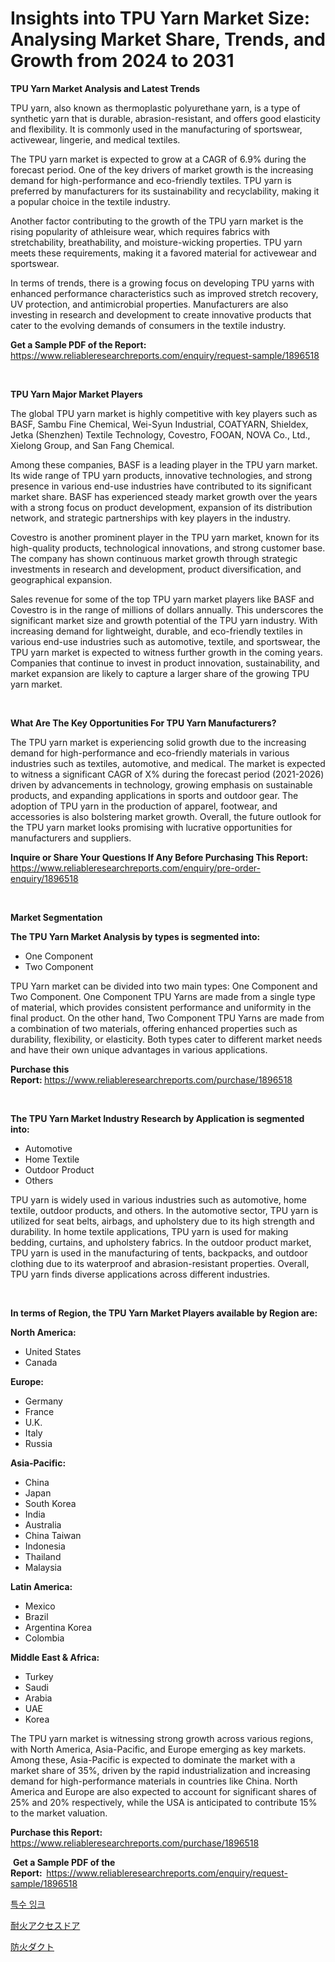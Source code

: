<p><h1>Insights into TPU Yarn Market Size: Analysing Market Share, Trends, and Growth from 2024 to 2031</h1></p><p><strong>TPU Yarn Market Analysis and Latest Trends</strong></p>
<p><p>TPU yarn, also known as thermoplastic polyurethane yarn, is a type of synthetic yarn that is durable, abrasion-resistant, and offers good elasticity and flexibility. It is commonly used in the manufacturing of sportswear, activewear, lingerie, and medical textiles.</p><p>The TPU yarn market is expected to grow at a CAGR of 6.9% during the forecast period. One of the key drivers of market growth is the increasing demand for high-performance and eco-friendly textiles. TPU yarn is preferred by manufacturers for its sustainability and recyclability, making it a popular choice in the textile industry.</p><p>Another factor contributing to the growth of the TPU yarn market is the rising popularity of athleisure wear, which requires fabrics with stretchability, breathability, and moisture-wicking properties. TPU yarn meets these requirements, making it a favored material for activewear and sportswear.</p><p>In terms of trends, there is a growing focus on developing TPU yarns with enhanced performance characteristics such as improved stretch recovery, UV protection, and antimicrobial properties. Manufacturers are also investing in research and development to create innovative products that cater to the evolving demands of consumers in the textile industry.</p></p>
<p><strong>Get a Sample PDF of the Report:&nbsp;</strong> <a href="https://www.reliableresearchreports.com/enquiry/request-sample/1896518">https://www.reliableresearchreports.com/enquiry/request-sample/1896518</a></p>
<p>&nbsp;</p>
<p><strong>TPU Yarn Major Market Players</strong></p>
<p><p>The global TPU yarn market is highly competitive with key players such as BASF, Sambu Fine Chemical, Wei-Syun Industrial, COATYARN, Shieldex, Jetka (Shenzhen) Textile Technology, Covestro, FOOAN, NOVA Co., Ltd., Xielong Group, and San Fang Chemical. </p><p>Among these companies, BASF is a leading player in the TPU yarn market. Its wide range of TPU yarn products, innovative technologies, and strong presence in various end-use industries have contributed to its significant market share. BASF has experienced steady market growth over the years with a strong focus on product development, expansion of its distribution network, and strategic partnerships with key players in the industry. </p><p>Covestro is another prominent player in the TPU yarn market, known for its high-quality products, technological innovations, and strong customer base. The company has shown continuous market growth through strategic investments in research and development, product diversification, and geographical expansion. </p><p>Sales revenue for some of the top TPU yarn market players like BASF and Covestro is in the range of millions of dollars annually. This underscores the significant market size and growth potential of the TPU yarn industry. With increasing demand for lightweight, durable, and eco-friendly textiles in various end-use industries such as automotive, textile, and sportswear, the TPU yarn market is expected to witness further growth in the coming years. Companies that continue to invest in product innovation, sustainability, and market expansion are likely to capture a larger share of the growing TPU yarn market.</p></p>
<p>&nbsp;</p>
<p><strong>What Are The Key Opportunities For TPU Yarn Manufacturers?</strong></p>
<p><p>The TPU yarn market is experiencing solid growth due to the increasing demand for high-performance and eco-friendly materials in various industries such as textiles, automotive, and medical. The market is expected to witness a significant CAGR of X% during the forecast period (2021-2026) driven by advancements in technology, growing emphasis on sustainable products, and expanding applications in sports and outdoor gear. The adoption of TPU yarn in the production of apparel, footwear, and accessories is also bolstering market growth. Overall, the future outlook for the TPU yarn market looks promising with lucrative opportunities for manufacturers and suppliers.</p></p>
<p><strong>Inquire or Share Your Questions If Any Before Purchasing This Report:</strong> <a href="https://www.reliableresearchreports.com/enquiry/pre-order-enquiry/1896518">https://www.reliableresearchreports.com/enquiry/pre-order-enquiry/1896518</a></p>
<p>&nbsp;</p>
<p><strong>Market Segmentation</strong></p>
<p><strong>The TPU Yarn Market Analysis by types is segmented into:</strong></p>
<p><ul><li>One Component</li><li>Two Component</li></ul></p>
<p><p>TPU Yarn market can be divided into two main types: One Component and Two Component. One Component TPU Yarns are made from a single type of material, which provides consistent performance and uniformity in the final product. On the other hand, Two Component TPU Yarns are made from a combination of two materials, offering enhanced properties such as durability, flexibility, or elasticity. Both types cater to different market needs and have their own unique advantages in various applications.</p></p>
<p><strong>Purchase this Report:&nbsp;</strong><a href="https://www.reliableresearchreports.com/purchase/1896518">https://www.reliableresearchreports.com/purchase/1896518</a></p>
<p>&nbsp;</p>
<p><strong>The TPU Yarn Market Industry Research by Application is segmented into:</strong></p>
<p><ul><li>Automotive</li><li>Home Textile</li><li>Outdoor Product</li><li>Others</li></ul></p>
<p><p>TPU yarn is widely used in various industries such as automotive, home textile, outdoor products, and others. In the automotive sector, TPU yarn is utilized for seat belts, airbags, and upholstery due to its high strength and durability. In home textile applications, TPU yarn is used for making bedding, curtains, and upholstery fabrics. In the outdoor product market, TPU yarn is used in the manufacturing of tents, backpacks, and outdoor clothing due to its waterproof and abrasion-resistant properties. Overall, TPU yarn finds diverse applications across different industries.</p></p>
<p>&nbsp;</p>
<p><strong>In terms of Region, the TPU Yarn Market Players available by Region are:</strong></p>
<p>
    <p> <strong> North America: </strong>
        <ul>
            <li>United States</li>
            <li>Canada</li>
        </ul>
        </p> 
    <p> <strong> Europe: </strong>
        <ul>
            <li>Germany</li>
            <li>France</li>
            <li>U.K.</li>
            <li>Italy</li>
            <li>Russia</li>
        </ul>
        </p> 
    <p> <strong> Asia-Pacific: </strong>
        <ul>
            <li>China</li>
            <li>Japan</li>
            <li>South Korea</li>
            <li>India</li>
            <li>Australia</li>
            <li>China Taiwan</li>
            <li>Indonesia</li>
            <li>Thailand</li>
            <li>Malaysia</li>
        </ul>
        </p> 
    <p> <strong> Latin America: </strong>
        <ul>
            <li>Mexico</li>
            <li>Brazil</li>
            <li>Argentina Korea</li>
            <li>Colombia</li>
        </ul>
        </p> 
    <p> <strong> Middle East & Africa: </strong>
        <ul>
            <li>Turkey</li>
            <li>Saudi</li>
            <li>Arabia</li>
            <li>UAE</li>
            <li>Korea</li>
        </ul>
    </p>
    </p>
<p><p>The TPU yarn market is witnessing strong growth across various regions, with North America, Asia-Pacific, and Europe emerging as key markets. Among these, Asia-Pacific is expected to dominate the market with a market share of 35%, driven by the rapid industrialization and increasing demand for high-performance materials in countries like China. North America and Europe are also expected to account for significant shares of 25% and 20% respectively, while the USA is anticipated to contribute 15% to the market valuation.</p></p>
<p><strong>Purchase this Report: </strong><a href="https://www.reliableresearchreports.com/purchase/1896518">https://www.reliableresearchreports.com/purchase/1896518</a></p>
<p>&nbsp;<strong>Get a Sample PDF of the Report:&nbsp;&nbsp;</strong><a href="https://www.reliableresearchreports.com/enquiry/request-sample/1896518">https://www.reliableresearchreports.com/enquiry/request-sample/1896518</a></p>
<p><strong></strong></p>
<p><p><a href="https://github.com/laholand/Market-Research-Report-List-2/blob/main/5931550193788.md">특수 잉크</a></p><p><a href="https://medium.com/@jodyomenick9056/%E8%80%90%E7%81%AB%E3%82%A2%E3%82%AF%E3%82%BB%E3%82%B9%E3%83%89%E3%82%A2%E3%81%AE%E5%B8%82%E5%A0%B4%E3%82%B7%E3%82%A7%E3%82%A2%E3%81%AE%E6%8E%A8%E7%A7%BB%E3%81%A8%E5%B8%82%E5%A0%B4%E6%88%90%E9%95%B7%E3%81%AE%E3%83%88%E3%83%AC%E3%83%B3%E3%83%892024%E5%B9%B4%E3%81%8B%E3%82%892031%E5%B9%B4%E3%81%BE%E3%81%A7-7f87911110e8">耐火アクセスドア</a></p><p><a href="https://medium.com/@jodyomenick9056/%E7%81%AB%E3%81%AE%E3%83%80%E3%82%AF%E3%83%88%E5%B8%82%E5%A0%B4%E3%81%AF%E5%B8%82%E5%A0%B4%E3%82%B7%E3%82%A7%E3%82%A2-%E5%B8%82%E5%A0%B4%E3%83%88%E3%83%AC%E3%83%B3%E3%83%89-%E3%81%8A%E3%82%88%E3%81%B3%E5%B8%82%E5%A0%B4%E6%88%90%E9%95%B7%E3%81%AB%E9%96%A2%E3%81%99%E3%82%8B%E6%83%85%E5%A0%B1%E3%82%92%E6%8F%90%E4%BE%9B%E3%81%97%E3%81%BE%E3%81%99-89bf9de58718">防火ダクト</a></p></p>
